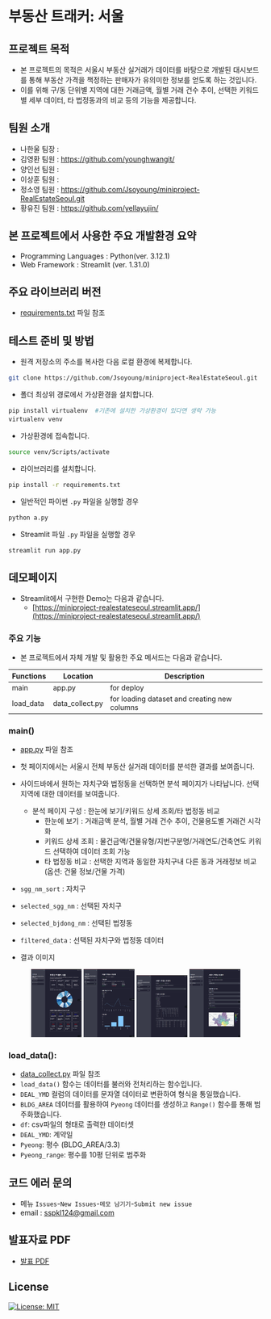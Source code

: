 # 부동산 트래커: 서울

## 프로젝트 목적
- 본 프로젝트의 목적은 서울시 부동산 실거래가 데이터를 바탕으로 개발된 대시보드를 통해 부동산 가격을 책정하는 판매자가 유의미한 정보를 얻도록 하는 것입니다.
- 이를 위해 구/동 단위별 지역에 대한 거래금액, 월별 거래 건수 추이, 선택한 키워드별 세부 데이터, 타 법정동과의 비교 등의 기능을 제공합니다.


## 팀원 소개
- 나한울 팀장 : 
- 김영환 팀원 : https://github.com/younghwangit/
- 양인선 팀원 : 
- 이상훈 팀원 : 
- 정소영 팀원 : https://github.com/Jsoyoung/miniproject-RealEstateSeoul.git
- 황유진 팀원 : https://github.com/yellayujin/



## 본 프로젝트에서 사용한 주요 개발환경 요약
  + Programming Languages : Python(ver. 3.12.1)
  + Web Framework : Streamlit (ver. 1.31.0)

## 주요 라이브러리 버전
  + [requirements.txt](requirements.txt) 파일 참조

## 테스트 준비 및 방법
- 원격 저장소의 주소를 복사한 다음 로컬 환경에 복제합니다.

```bash
git clone https://github.com/Jsoyoung/miniproject-RealEstateSeoul.git
```

- 폴더 최상위 경로에서 가상환경을 설치합니다.

```bash
pip install virtualenv  #기존에 설치한 가상환경이 있다면 생략 가능
virtualenv venv
```

- 가상환경에 접속합니다.
```bash
source venv/Scripts/activate
```

- 라이브러리를 설치합니다.
```bash
pip install -r requirements.txt
```

- 일반적인 파이썬 `.py` 파일을 실행할 경우
```bash
python a.py
```

- Streamlit 파일 `.py` 파일을 실행할 경우
```bash
streamlit run app.py
```

## 데모페이지
- Streamlit에서 구현한 Demo는 다음과 같습니다.
  + [https://miniproject-realestateseoul.streamlit.app/](https://miniproject-realestateseoul.streamlit.app/)

### 주요 기능
 - 본 프로젝트에서 자체 개발 및 활용한 주요 메서드는 다음과 같습니다.

| Functions | Location | Description |
|---|---|---|
| main | app.py  | for deploy |
| load_data | data_collect.py | for loading dataset and creating new columns |


### main()
- [app.py](app.py) 파일 참조
- 첫 페이지에서는 서울시 전체 부동산 실거래 데이터를 분석한 결과를 보여줍니다.
- 사이드바에서 원하는 자치구와 법정동을 선택하면 분석 페이지가 나타납니다. 선택 지역에 대한 데이터를 보여줍니다.
  - 분석 페이지 구성 : 한눈에 보기/키워드 상세 조회/타 법정동 비교
    - 한눈에 보기 : 거래금액 분석, 월별 거래 건수 추이, 건물용도별 거래건 시각화
    - 키워드 상세 조회 : 물건금액/건물유형/지번구분명/거래연도/건축연도 키워드 선택하여 데이터 조회 가능
    - 타 법정동 비교 : 선택한 지역과 동일한 자치구내 다른 동과 거래정보 비교(옵션: 건물 정보/건물 가격)
- `sgg_nm_sort` : 자치구
- `selected_sgg_nm` : 선택된 자치구
- `selected_bjdong_nm` : 선택된 법정동
- `filtered_data` : 선택된 자치구와 법정동 데이터

- 결과 이미지
<p align = "center" width = "100%">
  <img src = "./image/image1.png" width = "20%">
  <img src = "./image/image2.png" width = "20%">
  <img src = "./image/image3.png" width = "20%">
  <img src = "./image/image4.png" width = "20%">
</p>


### load_data():
- [data_collect.py](data_collect.py) 파일 참조
- `load_data()` 함수는 데이터를 불러와 전처리하는 함수입니다.
- `DEAL_YMD` 컬럼의 데이터를 문자열 데이터로 변환하여 형식을 통일했습니다.
- `BLDG_AREA` 데이터를 활용하여 `Pyeong` 데이터를 생성하고 `Range()` 함수를 통해 범주화했습니다.
- `df`: csv파일의 형태로 출력한 데이터셋
- `DEAL_YMD`: 계약일
- `Pyeong`: 평수 (BLDG_AREA/3.3)
- `Pyeong_range`: 평수를 10평 단위로 범주화


## 코드 에러 문의 
- 메뉴 `Issues`-`New Issues`-`메모 남기기`-`Submit new issue`
- email : sspkl124@gmail.com


## 발표자료 PDF 
 + [발표 PDF](발표자료.pdf)


## License
[![License: MIT](https://img.shields.io/badge/License-MIT-yellow.svg)](https://opensource.org/licenses/MIT)
